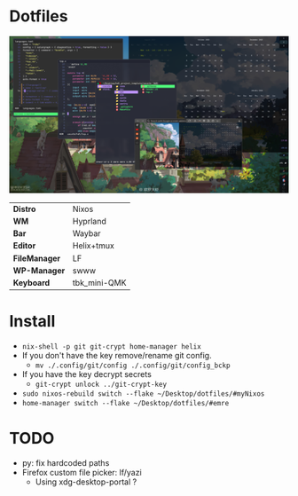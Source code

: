 # Dotfiles

![de](doc/assets/de.png)

|   |   |
|---|---|
| **Distro**      | Nixos        |
| **WM**          | Hyprland     |
| **Bar**         | Waybar       |
| **Editor**      | Helix+tmux   |
| **FileManager** | LF           |
| **WP-Manager**  | swww         |
| **Keyboard**    | tbk_mini-QMK |

# Install
* ```nix-shell -p git git-crypt home-manager helix```
* If you don't have the key remove/rename git config.
  * ```mv ./.config/git/config ./.config/git/config_bckp```
* If you have the key decrypt secrets
  * ```git-crypt unlock ../git-crypt-key```
* ```sudo nixos-rebuild switch --flake ~/Desktop/dotfiles/#myNixos```
* ```home-manager switch --flake ~/Desktop/dotfiles/#emre```

# TODO
- py: fix hardcoded paths
- Firefox custom file picker: lf/yazi
  - Using xdg-desktop-portal ?
